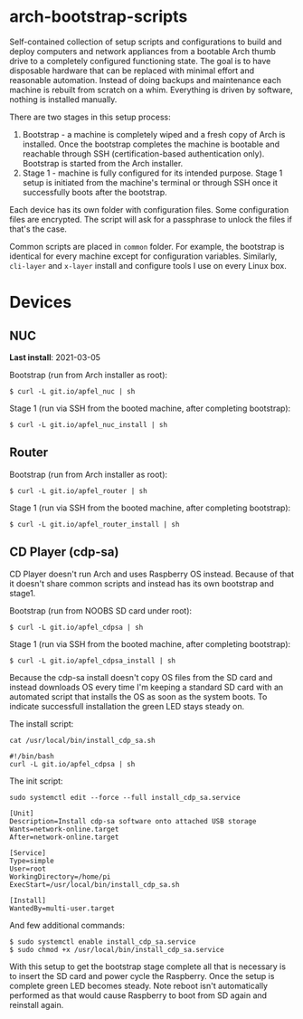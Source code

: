 # arch-bootstrap-scripts

Self-contained collection of setup scripts and configurations to build and deploy computers and network appliances from a bootable Arch thumb drive to a completely configured functioning state. The goal is to have disposable hardware that can be replaced with minimal effort and reasonable automation. Instead of doing backups and maintenance each machine is rebuilt from scratch on a whim. Everything is driven by software, nothing is installed manually.

There are two stages in this setup process:

 1. Bootstrap - a machine is completely wiped and a fresh copy of Arch is installed. Once the bootstrap completes the machine is bootable and reachable through SSH (certification-based authentication only). Bootstrap is started from the Arch installer.
 2. Stage 1 - machine is fully configured for its intended purpose. Stage 1 setup is initiated from the machine's terminal or through SSH once it successfully boots after the bootstrap.

Each device has its own folder with configuration files. Some configuration files are encrypted. The script will ask for a passphrase to unlock the files if that's the case.

Common scripts are placed in `common` folder. For example, the bootstrap is identical for every machine except for configuration variables. Similarly, `cli-layer` and `x-layer` install and configure tools I use on every Linux box.

# Devices

## NUC

**Last install**: 2021-03-05

Bootstrap (run from Arch installer as root):
```
$ curl -L git.io/apfel_nuc | sh
```

Stage 1 (run via SSH from the booted machine, after completing bootstrap):
```
$ curl -L git.io/apfel_nuc_install | sh
```

## Router

Bootstrap (run from Arch installer as root):
```
$ curl -L git.io/apfel_router | sh
```

Stage 1 (run via SSH from the booted machine, after completing bootstrap):
```
$ curl -L git.io/apfel_router_install | sh
```

## CD Player (cdp-sa)

CD Player doesn't run Arch and uses Raspberry OS instead. Because of that it doesn't share common scripts and instead has its own bootstrap and stage1.

Bootstrap (run from NOOBS SD card under root):
```
$ curl -L git.io/apfel_cdpsa | sh
```

Stage 1 (run via SSH from the booted machine, after completing bootstrap):
```
$ curl -L git.io/apfel_cdpsa_install | sh
```

Because the cdp-sa install doesn't copy OS files from the SD card and instead downloads OS every time I'm keeping a standard SD card with an automated script that installs the OS as soon as the system boots. To indicate successfull installation the green LED stays steady on.

The install script:
```
cat /usr/local/bin/install_cdp_sa.sh

#!/bin/bash
curl -L git.io/apfel_cdpsa | sh
```

The init script:
```
sudo systemctl edit --force --full install_cdp_sa.service

[Unit]
Description=Install cdp-sa software onto attached USB storage
Wants=network-online.target
After=network-online.target

[Service]
Type=simple
User=root
WorkingDirectory=/home/pi
ExecStart=/usr/local/bin/install_cdp_sa.sh

[Install]
WantedBy=multi-user.target
```

And few additional commands:
```
$ sudo systemctl enable install_cdp_sa.service
$ sudo chmod +x /usr/local/bin/install_cdp_sa.service
```

With this setup to get the bootstrap stage complete all that is necessary is to insert the SD card and power cycle the Raspberry. Once the setup is complete green LED becomes steady. Note reboot isn't automatically performed as that would cause Raspberry to boot from SD again and reinstall again.
